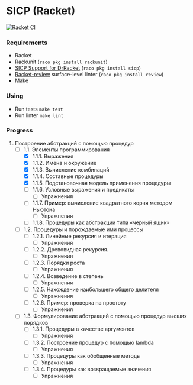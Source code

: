 # SICP (Racket)

[![Racket CI](https://github.com/AnastasiaKv/SICP/actions/workflows/racketci.yml/badge.svg)](https://github.com/AnastasiaKv/SICP/actions/workflows/racketci.yml)

### Requirements

- Racket
- Rackunit (`raco pkg install rackunit`)
- [SICP Support for DrRacket](https://docs.racket-lang.org/sicp-manual/index.html) (`raco pkg install sicp`)
- [Racket-review](https://github.com/Bogdanp/racket-review) surface-level linter (`raco pkg install review`)
- Make

### Using

- Run tests `make test`
- Run linter `make lint`

### Progress

1. Построение абстракций с помощью процедур
   - [ ] 1.1. Элементы программирования
     - [x] 1.1.1. Выражения
     - [x] 1.1.2. Имена и окружение
     - [x] 1.1.3. Вычисление комбинаций
     - [x] 1.1.4. Составные процедуры
     - [x] 1.1.5. Подстановочная модель применения процедуры
     - [ ] 1.1.6. Условные выражения и предикаты
       - [ ] Упражнения
     - [ ] 1.1.7. Пример: вычисление квадратного корня методом Ньютона
       - [ ] Упражнения
     - [ ] 1.1.8. Процедуры как абстракции типа «черный ящик»
   - [ ] 1.2. Процедуры и порождаемые ими процессы
     - [ ] 1.2.1. Линейные рекурсия и итерация
       - [ ] Упражнения
     - [ ] 1.2.2. Древовидная рекурсия.
       - [ ] Упражнения
     - [ ] 1.2.3. Порядки роста
       - [ ] Упражнения
     - [ ] 1.2.4. Возведение в степень
       - [ ] Упражнения
     - [ ] 1.2.5. Нахождение наибольшего общего делителя
       - [ ] Упражнения
     - [ ] 1.2.6. Пример: проверка на простоту
       - [ ] Упражнения
   - [ ] 1.3. Формулирование абстракций с помощью процедур высших порядков
     - [ ] 1.3.1. Процедуры в качестве аргументов
       - [ ] Упражнения
     - [ ] 1.3.2. Построение процедур с помощью lambda
       - [ ] Упражнения
     - [ ] 1.3.3. Процедуры как обобщенные методы
       - [ ] Упражнения
     - [ ] 1.3.4. Процедуры как возвращаемые значения
       - [ ] Упражнения
